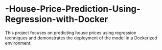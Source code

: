# -House-Price-Prediction-Using-Regression-with-Docker
This project focuses on predicting house prices using regression techniques and demonstrates the deployment of the model in a Dockerized environment. 
